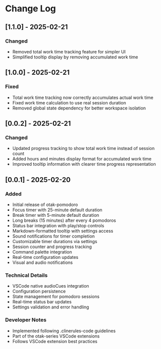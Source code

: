 # Change Log

## [1.1.0] - 2025-02-21

### Changed
- Removed total work time tracking feature for simpler UI
- Simplified tooltip display by removing accumulated work time

## [1.0.0] - 2025-02-21

### Fixed
- Total work time tracking now correctly accumulates actual work time
- Fixed work time calculation to use real session duration
- Removed global state dependency for better workspace isolation

## [0.0.2] - 2025-02-21

### Changed
- Updated progress tracking to show total work time instead of session count
- Added hours and minutes display format for accumulated work time
- Improved tooltip information with clearer time progress representation

## [0.0.1] - 2025-02-20

### Added
- Initial release of otak-pomodoro
- Focus timer with 25-minute default duration
- Break timer with 5-minute default duration
- Long breaks (15 minutes) after every 4 pomodoros
- Status bar integration with play/stop controls
- Markdown-formatted tooltip with settings access
- Sound notifications for timer completion
- Customizable timer durations via settings
- Session counter and progress tracking
- Command palette integration
- Real-time configuration updates
- Visual and audio notifications

### Technical Details
- VSCode native audioCues integration
- Configuration persistence
- State management for pomodoro sessions
- Real-time status bar updates
- Settings validation and error handling

### Developer Notes
- Implemented following .clinerules-code guidelines
- Part of the otak-series VSCode extensions
- Follows VSCode extension best practices